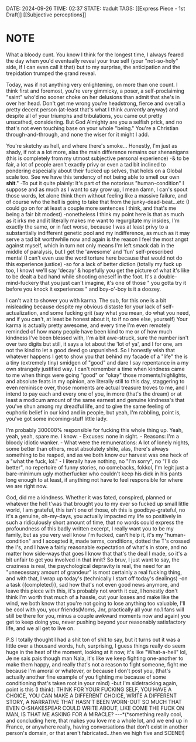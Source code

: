 DATE: 2024-09-26
TIME: 02:37
STATE: #adult 
TAGS:  [[Express Piece - 1st Draft]] [[Subjective perceptions]]

# NOTE

What a bloody cunt.
	You know I think for the longest time, I always feared the day when you'd eventually reveal your true self (your "not-so-holy" side, if I can even call it that) but to my surprise, the anticipation and the trepidation trumped the grand reveal. 

Today, was if not anything very enlightening, on more than one count.
	I think first and foremost, you're very gimmicky, a poser, a self-proclaiming "saint" who'd no sooner choke on her delusions than admit that she's in over her head. Don't get me wrong you're headstrong, fierce and overall a pretty decent person (at-least that's what I think  *currently* anyway) and despite all of your triumphs and tribulations, you came out pretty unscathed, considering. But God Almighty are you a selfish prick, and no that's not even touching base on your whole "being." You're a Christian through-and-through, and none the wiser for it might I add.

You're sketchy as hell, and where there's smoke...
	Honestly, I'm just as shady, if not a a lot more, alas the main difference remains our shenanigans (this is completely from my utmost subjective personal experience) -& to be fair, a lot of people aren't exactly privy or even a tad bit inclined to pondering especially  about their fucked up selves, that holds on a Global scale too. See we have this tendency of not being able to smell our own **shit**." -To put it quite plainly: It's part of the notorious "human-condition" I suppose and as much as I want to say grow up, I mean damn, I can's spout those words, let alone think them without feeling like a massive failure, and of course who the hell is going to take that from the junky-dead-beat...etc (I could go on for at least a couple more sentences I think, and that's me being a fair bit modest) -nonetheless I think my point here is that as much as it irks me and it literally makes me want to regurgitate my insides, I'm exactly the same, or in fact worse, because I was at least privy to a substantially  indifferent genetic pool and my indifference, as much as it may serve a tad bit worthwhile now and again is the reason I feel the most angst against myself, which in turn not only means I'm left smack dab in the middle of paralysis, but I get the 'awesome' and 'fun' self-prescribed mental (I can't even use the word torture here because that would not do this experience justice) -so for a lack of better diction (totally my fuck up too, I know) we'll say 'decay' & hopefully you get the picture of what it's like to be dealt a bad hand while shooting oneself in the foot. It's a double-mind-fuckery that you just can't imagine, it's one of those " you gotta try it before you knock it experiences " and boy-o'-boy is it a doozey.

I can't wait to shower you with karma.
	The sub, for this one is a bit misleading because despite my obvious distaste for your lack of self-actualization, and some fucking grit (say what you mean, do what you need, and if you can't, at least be honest about it, to if no one else, yourself) Your karma is actually pretty awesome, and every time I'm even remotely reminded of how many people have been kind to me or of how much kindness I've been blessed with, I'm a bit awe-struck, sure the number isn't over two digits but still, it says a lot about the 'lot of ya', and I for one, am not the kind to let a good deed go unpunished. So I honestly wish that whatever happens I get to show you that behind my facade of a "life" the is a tiny (extremely tiny) smidgen of "good" and dare I say repentance in a my own strangely justified way. I can't remember a time when kindness came to me when things were going "good" or "okay" those moments/highlights, and absolute feats in my opinion, are literally still to this day, staggering to even reminisce over, those moments are actual treasure troves to me, and I intend to pay each and every one of you, in more (that's the dream) or at least a modicum amount of the same earnest and genuine kindness's that you've shun among my dreadful life, and to give the same feeling of euphoric belief in our kind and in people, but yeah, I'm rabbling, point is, you've got some incoming-stuff little lady.

I'm probably 300000% responsible for fucking this whole thing up.
	Yeah, yeah, yeah, spare me. I know.
	- Excuses: none in sight.
	- Reasons: I'm a bloody idiotic wanker.
	- What were the remunerations: A lot of lonely nights, some better than others, most absolutely shite, alas, there's always something to be reaped, and as we both know our harvest was one heck of a "what the fuck, lol."
	- I literally have nothing, no "I'm sorry", no "I'll do better", no repertoire of funny stories, no comebacks, fokkol, I'm legit just a bare-minimum ugly motherfucker who couldn't keep his dick in his pants long enough to at least, if anything not have to feel responsible for where we are right now.

God, did me a kindness.
	Whether it was fated, conspired, planned or whatever the hell t'was that brought you to my ever so fucked up small little world, I am grateful, this isn't one of those, oh this is goodbye-grateful, no it's a genuine, oh-my-days, you actually impacted my life so positively in such a ridiculously short amount of time, that no words could express the profoundness of this badly written excerpt, I really want you to be my family, but as you very well know I'm fucked, can't help it, it's my "human-condition" and I accepted it, made terms, conditions, dotted the T's crossed the I's, and I have a fairly reasonable expectation of what's in store, and no matter how side-ways that goes I know that that's the deal I made, so it's a bit unfair to get you involved in that innit? So bruv, I just want to say, the craziness is real, the psychological depravity is real, the need for an "unnecessary amount of grandeur" is most certainly a real fucking thing, and with that, I wrap up today's (technically I start off today's dealings) -on a task {{completed}}, sad how that's not even good news anymore, and leave this piece with this, it's probably not worth it cuz, I honestly don't think I'm worth that much of a hassle, cut your losses and make like the wind, we both know that you're not going to lose anything too valuable, I'll be cool with you, your friends(Moms, Jnr, practically all your no.1 fans will still be there for you, minus a couple awkward  moments now and again) you get to keep doing you, never pushing beyond your reasonably satisfactory life, and we all get to live on. 


P.S
I totally thought I had a shit ton of shit to say, but it turns out it was a little over a thousand words, huh, surprising, I guess things really do seem huge in the heat of the moment, looking at it now, it's like "What-a-hell" lol, Je ne sais pais though man Nala, it's like we keep fighting one-another to make them happy, and really that's not a reason to fight someone, fight me because I'm amoral  or whatever, or because I don't post you, (that's actually another fine example of you fighting me because of some conditioning that's taken root in your mind) -but I'm sidetracking again, point is this (I think): THINK FOR YOUR FUCKING SELF, YOU HAVE A CHOICE, YOU CAN MAKE A DIFFERENT CHOICE, WRITE A DIFFERENT STORY, A NARRATIVE THAT HASN'T BEEN WORN-OUT SO MUCH THAT EVEN O-SHAKESPEAR COULD WRITE ABOUT, LIKE COME THE FUCK ON MAN, IS THAT ME ASKING FOR A MIRACLE? ---*(*something really cool, and concluding here, that makes you love me a whole lot, and we end up in France, or anywhere really, having conversations that don't exist in another person's domain, or that aren't fabricated...then we high five and  SCENE!) 
